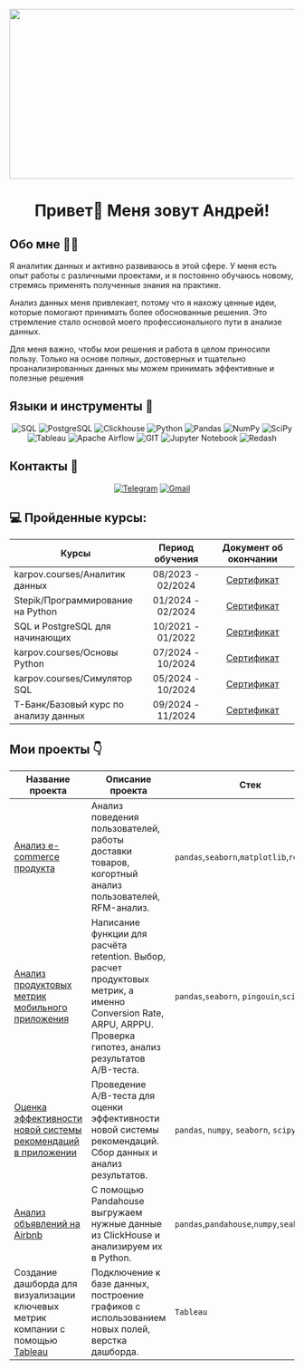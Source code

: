 <br clear="both">

<div align="center">
  <img height="300" width="600" src="https://user-images.githubusercontent.com/74038190/212750147-854a394f-fee9-4080-9770-78a4b7ece53f.gif"  />
</div>

###

<h1 align="center">Привет👋 Меня зовут Андрей!</h1>

###

 ## Обо мне 🙋‍♂️
Я аналитик данных и активно развиваюсь в этой сфере. У меня есть опыт работы с различными проектами, и я постоянно обучаюсь новому, стремясь применять полученные знания на практике.
 
Анализ данных меня привлекает, потому что я нахожу ценные идеи, которые помогают принимать более обоснованные решения. Это стремление стало основой моего профессионального пути в анализе данных.

Для меня важно, чтобы мои решения и работа в целом приносили пользу. Только на основе полных, достоверных и тщательно проанализированных данных мы можем принимать эффективные и полезные решения


 ## Языки и инструменты 🔧

<div align="center">
  
![SQL](https://img.shields.io/badge/SQL-0b0038?style=for-the-badge&logo=sql&logoColor=white)
![PostgreSQL](https://img.shields.io/badge/postgresql-0b0038?style=for-the-badge&logo=postgresql&logoColor=white)
![Clickhouse](https://img.shields.io/badge/-Clickhouse-0b0038?style=for-the-badge&logo=Clickhouse&logoColor=white)
![Python](https://img.shields.io/badge/python-0b0038?style=for-the-badge&logo=python&logoColor=white)
![Pandas](https://img.shields.io/badge/pandas-0b0038?style=for-the-badge&logo=pandas&logoColor=white)
![NumPy](https://img.shields.io/badge/numpy-0b0038?style=for-the-badge&logo=numpy&logoColor=4c74cc)
![SciPy](https://img.shields.io/badge/SciPy-0b0038?style=for-the-badge&logo=scipy&logoColor=%white)
![Tableau](https://img.shields.io/badge/-Tableau-0b0038?style=for-the-badge&logo=tableau)
![Apache Airflow](https://img.shields.io/badge/Apache%20Airflow-0b0038?style=for-the-badge&logo=Apache%20Airflow&logoColor=e4351d)
![GIT](https://img.shields.io/badge/-GIT-0b0038?style=for-the-badge&logo=GIT&logoColor=white)
![Jupyter Notebook](https://img.shields.io/badge/Jupyter%20Notebook-0b0038?style=for-the-badge&logo=jupyter&logoColor=F37626)
![Redash](https://img.shields.io/badge/Redash-0b0038?style=for-the-badge&logo=redash&logoColor=white)


</div>


## Контакты 👀

<div align="center">

[![Telegram](https://img.shields.io/badge/Telegram-0b0038?style=for-the-badge&logo=telegram&logoColor=white)](https://t.me/tarasov_andrej)
[![Gmail](https://img.shields.io/badge/Gmail-0b0038?style=for-the-badge&logo=gmail&logoColor=red)](mailto:tarasovandreyy@gmail.соm)


</div>


 ## 💻 Пройденные курсы:
  
| Курсы                                                           | Период обучения   | Документ об окончании |
| ----------------------------------------------------------------| :---------------: | :--------------------:|
| karpov.courses/Аналитик данных                                  | 08/2023 - 02/2024 |     [Сертификат](https://lab.karpov.courses/certificate/2bab7021-72ce-4e9b-95d6-f9f9c07e75bf/)     |
| Stepik/Программирование на Python                                  | 01/2024 - 02/2024 |     [Сертификат](https://stepik.org/certificate/47a8d17c94196056b5ac0ea9cc58a46b4df5c2ef.pdf)     |
| SQL и PostgreSQL для начинающих                                 | 10/2021 - 01/2022 |     [Сертификат](https://beonmax.com/certificates/699e693f90cd6126958f04ec979c37c3/ru/)     |
| karpov.courses/Основы Python                                 | 07/2024 - 10/2024 |     [Сертификат](https://lab.karpov.courses/certificate/b4d46143-4a2b-4809-884a-838b4600f6e0/)     |
| karpov.courses/Симулятор SQL                                | 05/2024 - 10/2024 |     [Сертификат](https://lab.karpov.courses/certificate/5338f164-c848-4d6a-bdfb-b011527c016f/)     |
| Т-Банк/Базовый курс по анализу данных                                | 09/2024 - 11/2024 |     [Сертификат](https://drive.google.com/file/d/1kvGnYCTtuzjSaLpVc74wu16FVbEjSg3e/view?usp=sharing)     |


  <h2>Мои проекты 👇</h2>

  |Название проекта| Описание проекта| Стек|
|----------------|-----------------|-----|
|[Анализ e-commerce продукта](https://github.com/TarasovAndrej/E-commerce_project)|Анализ поведения пользователей, работы доставки товаров, когортный анализ пользователей, RFM-анализ.|`pandas`,`seaborn`,`matplotlib`,`requests`|
|[Анализ продуктовых метрик мобильного приложения](https://github.com/TarasovAndrej/mobile-app_analysis)|Написание функции для расчёта retention. Выбор, расчет продуктовых метрик, а именно Conversion Rate, ARPU, ARPPU. Проверка гипотез, анализ результатов А/B-теста.|`pandas`,`seaborn`, `pingouin`,`scipy`|
|[Оценка эффективности новой системы рекомендаций в приложении](https://github.com/TarasovAndrej/A-B-testing-analysis)|Проведение A/B-теста для оценки эффективности новой системы рекомендаций. Сбор данных и анализ результатов. |`pandas`, `numpy`, `seaborn`, `scipy` |
|[Анализ объявлений на Airbnb](https://github.com/TarasovAndrej/ETL_SQL_Python)|С помощью Pandahouse выгружаем нужные данные из ClickHouse и анализируем их в Python.|`pandas`,`pandahouse`,`numpy`,`seaborn`|
|Создание дашборда для визуализации ключевых метрик компании с помощью [Tableau](https://public.tableau.com/app/profile/andrey.tarasov7526/viz/MonthlySalesOverview_17008533949290/MonthlySalesOverview)|Подключение к базе данных, построение графиков с использованием новых полей, верстка дашборда.|`Tableau`|
